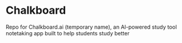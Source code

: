 # Chalkboard
Repo for Chalkboard.ai (temporary name), an AI-powered study tool notetaking app built to help students study better
